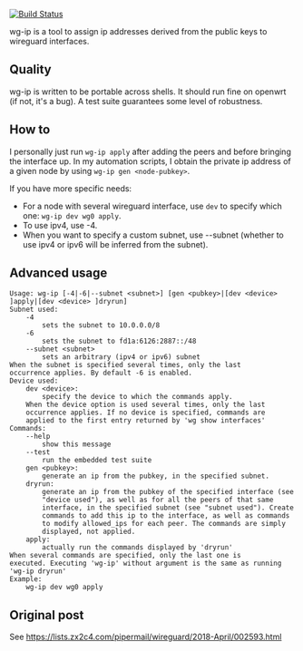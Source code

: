 [![Build Status](https://travis-ci.org/chmduquesne/wg-ip.svg?branch=master)](https://travis-ci.org/chmduquesne/wg-ip)

wg-ip is a tool to assign ip addresses derived from the public keys to
wireguard interfaces.

Quality
-------

wg-ip is written to be portable across shells. It should run fine on
openwrt (if not, it's a bug). A test suite guarantees some level of
robustness.

How to
------

I personally just run `wg-ip apply` after adding the peers and before
bringing the interface up. In my automation scripts, I obtain the private
ip address of a given node by using `wg-ip gen <node-pubkey>`.

If you have more specific needs:

- For a node with several wireguard interface, use `dev` to specify which one:
  `wg-ip dev wg0 apply`.
- To use ipv4, use -4.
- When you want to specify a custom subnet, use --subnet (whether to use
  ipv4 or ipv6 will be inferred from the subnet).

Advanced usage
--------------

    Usage: wg-ip [-4|-6|--subnet <subnet>] [gen <pubkey>|[dev <device> ]apply|[dev <device> ]dryrun]
    Subnet used:
        -4
            sets the subnet to 10.0.0.0/8
        -6
            sets the subnet to fd1a:6126:2887::/48
        --subnet <subnet>
            sets an arbitrary (ipv4 or ipv6) subnet
    When the subnet is specified several times, only the last
    occurrence applies. By default -6 is enabled.
    Device used:
        dev <device>:
            specify the device to which the commands apply.
        When the device option is used several times, only the last
        occurrence applies. If no device is specified, commands are
        applied to the first entry returned by 'wg show interfaces'
    Commands:
        --help
            show this message
        --test
            run the embedded test suite
        gen <pubkey>:
            generate an ip from the pubkey, in the specified subnet.
        dryrun:
            generate an ip from the pubkey of the specified interface (see
            "device used"), as well as for all the peers of that same
            interface, in the specified subnet (see "subnet used"). Create
            commands to add this ip to the interface, as well as commands
            to modify allowed_ips for each peer. The commands are simply
            displayed, not applied.
        apply:
            actually run the commands displayed by 'dryrun'
    When several commands are specified, only the last one is
    executed. Executing 'wg-ip' without argument is the same as running
    'wg-ip dryrun'
    Example:
        wg-ip dev wg0 apply

Original post
-------------

See https://lists.zx2c4.com/pipermail/wireguard/2018-April/002593.html
